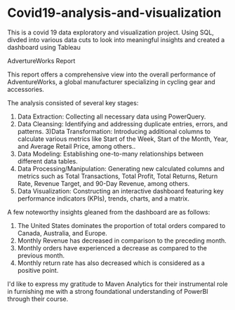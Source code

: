 # Covid19-analysis-and-visualization

This is a covid 19 data exploratory and visualization project. Using SQL, divded into various data cuts to look into meaningful insights and created a dashboard using Tableau


AdvertureWorks Report

This report offers a comprehensive view into the overall performance of AdventureWorks, a global manufacturer specializing in cycling gear and accessories.

The analysis consisted of several key stages:

1) Data Extraction: Collecting all necessary data using PowerQuery.
2) Data Cleansing: Identifying and addressing duplicate entries, errors, and patterns.
3)Data Transformation: Introducing additional columns to calculate various metrics like Start of the Week, Start of the Month, Year, and Average Retail Price, among others..
4) Data Modeling: Establishing one-to-many relationships between different data tables.
5) Data Processing/Manipulation: Generating new calculated columns and metrics such as Total Transactions, Total Profit, Total Returns, Return Rate, Revenue Target, and 90-Day Revenue, among others.
6) Data Visualization: Constructing an interactive dashboard featuring key performance indicators (KPIs), trends, charts, and a matrix.

A few noteworthy insights gleaned from the dashboard are as follows:

1) The United States dominates the proportion of total orders compared to Canada, Australia, and Europe.
2) Monthly Revenue has decreased in comparison to the preceding month.
3) Monthly orders have experienced a decrease as compared to the previous month.
4) Monthly return rate has also decreased which is considered as a positive point.

I'd like to express my gratitude to Maven Analytics for their instrumental role in furnishing me with a strong foundational understanding of PowerBI through their course.
